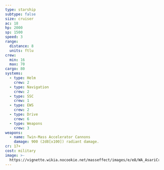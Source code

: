 ```yaml
---
type: starship
subtype: false
size: cruiser
ac: 18
hp: 2000
sp: 1500
speed: 3
range:
  distance: 8
  units: ftlu
crew:
  min: 16
  max: 70
cargo: 80
systems:
  - type: Helm
    crew: 2
  - type: Navigation
    crew: 2
  - type: SSC
    crew: 1
  - type: EWS
    crew: 2
  - type: Drive
    crew: 6
  - type: Weapons
    crew: 3
weapons:
  - name: Twin-Mass Accelerator Cannons
    damage: 900 (2d8[x100]) radiant damage.
cr: 17+
cost: military
image: >-
  https://vignette.wikia.nocookie.net/masseffect/images/e/e8/WA_AsariCruiser.png/revision/latest?cb=20120326173630&format=original
---
```

